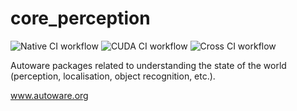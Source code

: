 # core_perception

![Native CI workflow](https://github.com/Autoware-AI/core_perception/workflows/Native%20CI%20workflow/badge.svg) ![CUDA CI workflow](https://github.com/Autoware-AI/core_perception/workflows/CUDA%20CI%20workflow/badge.svg) ![Cross CI workflow](https://github.com/Autoware-AI/core_perception/workflows/Cross%20CI%20workflow/badge.svg)

Autoware packages related to understanding the state of the world (perception, localisation, object recognition, etc.).

www.autoware.org
